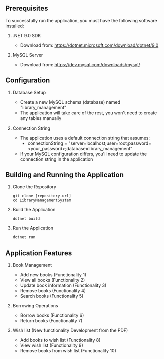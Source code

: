 



## Prerequisites

To successfully run the application, you must have the following software installed:

1. .NET 9.0 SDK
   - Download from: https://dotnet.microsoft.com/download/dotnet/9.0

2. MySQL Server
   - Download from: https://dev.mysql.com/downloads/mysql/



## Configuration

1. Database Setup
   - Create a new MySQL schema (database) named "library_management"
   - The application will take care of the rest, you won't need to create any tables manually

2. Connection String
   - The application uses a default connection string that assumes:
     - connectionString = "server=localhost;user=root;password=<your_password>;database=library_management"
   - If your MySQL configuration differs, you'll need to update the connection string in the application


## Building and Running the Application

1. Clone the Repository
   
   ```
   git clone [repository-url]
   cd LibraryManagementSystem
   ```

2. Build the Application
   
   ```
   dotnet build
   ```

3. Run the Application
   ```
   dotnet run
   ```



## Application Features


1. Book Management
   - Add new books (Functionality 1)
   - View all books (Functionality 2)
   - Update book information (Functionality 3)
   - Remove books (Functionality 4)
   - Search books (Functionality 5)

2. Borrowing Operations
   - Borrow books (Functionality 6)
   - Return books (Functionality 7)

3. Wish list (New functionality Development from the PDF)
   - Add books to wish list (Functionality 8)
   - View wish list (Functionality 9)
   - Remove books from wish list (Functionality 10)


